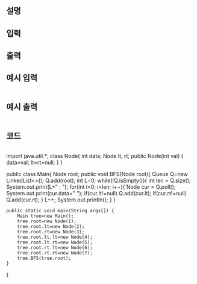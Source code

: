 # 

## 설명

## 입력

## 출력

## 예시 입력
```text

```

## 예시 출력
```text

```


## 코드
```

```
import java.util.*;
class Node{ 
    int data; 
    Node lt, rt; 
    public Node(int val) { 
        data=val; 
        lt=rt=null; 
    } 
} 
  
public class Main{ 
    Node root; 
    public void BFS(Node root){ 
		Queue<Node> Q=new LinkedList<>();
		Q.add(root);
		int L=0;
        while(!Q.isEmpty()){
            int len = Q.size();
			System.out.print(L+" : ");
            for(int i=0; i<len; i++){
                Node cur = Q.poll();
                System.out.print(cur.data+" ");
                if(cur.lt!=null) Q.add(cur.lt);
                if(cur.rt!=null) Q.add(cur.rt);
            }
			L++;
			System.out.println();
        }
    } 
  
    public static void main(String args[]) { 
        Main tree=new Main(); 
        tree.root=new Node(1); 
        tree.root.lt=new Node(2); 
        tree.root.rt=new Node(3); 
        tree.root.lt.lt=new Node(4); 
        tree.root.lt.rt=new Node(5); 
		tree.root.rt.lt=new Node(6); 
        tree.root.rt.rt=new Node(7);
        tree.BFS(tree.root); 
    } 
} 